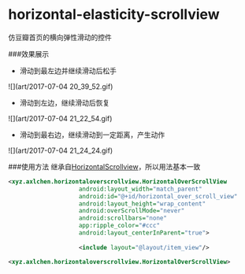 # horizontal-elasticity-scrollview

仿豆瓣首页的横向弹性滑动的控件

###效果展示

- 滑动到最左边并继续滑动后松手

![](art/2017-07-04 20_39_52.gif)

- 滑动到左边，继续滑动后恢复

![](art/2017-07-04 21_22_54.gif)

- 滑动到最右边，继续滑动到一定距离，产生动作

![](art/2017-07-04 21_24_24.gif)

###使用方法
继承自[HorizontalScrollview](https://developer.android.google.cn/reference/android/widget/HorizontalScrollView.html)，所以用法基本一致

```xml
<xyz.axlchen.horizontaloverscrollview.HorizontalOverScrollView
			        android:layout_width="match_parent"
			        android:id="@+id/horizontal_over_scroll_view"
			        android:layout_height="wrap_content"
			        android:overScrollMode="never"
			        android:scrollbars="none"
			        app:ripple_color="#ccc"
			        android:layout_centerInParent="true">
			
			        <include layout="@layout/item_view"/>

<xyz.axlchen.horizontaloverscrollview.HorizontalOverScrollView>
```